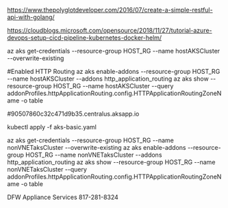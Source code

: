 https://www.thepolyglotdeveloper.com/2016/07/create-a-simple-restful-api-with-golang/

https://cloudblogs.microsoft.com/opensource/2018/11/27/tutorial-azure-devops-setup-cicd-pipeline-kubernetes-docker-helm/

az aks get-credentials --resource-group HOST_RG --name hostAKSCluster --overwrite-existing

#Enabled HTTP Routing
az aks enable-addons --resource-group HOST_RG --name hostAKSCluster --addons http_application_routing
az aks show --resource-group HOST_RG --name hostAKSCluster --query addonProfiles.httpApplicationRouting.config.HTTPApplicationRoutingZoneName -o table

#90507860c32c471d9b35.centralus.aksapp.io

kubectl apply -f aks-basic.yaml











az aks get-credentials --resource-group HOST_RG --name nonVNETaksCluster --overwrite-existing
az aks enable-addons --resource-group HOST_RG --name nonVNETaksCluster --addons http_application_routing
az aks show --resource-group HOST_RG --name nonVNETaksCluster --query addonProfiles.httpApplicationRouting.config.HTTPApplicationRoutingZoneName -o table


DFW Appliance Services
817-281-8324